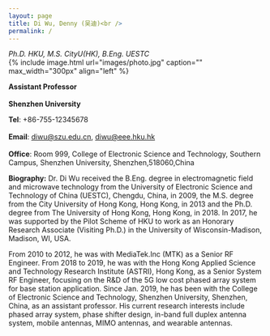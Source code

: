```yaml
---
layout: page
title: Di Wu, Denny (吴迪)<br />
permalink: /
---
```

*Ph.D. HKU, M.S. CityU(HK), B.Eng. UESTC*<br />
{% include image.html url="images/photo.jpg" caption="" max_width="300px" align="left" %}

**Assistant Professor**<br />   
**Shenzhen University**<br />  

**Tel**: +86-755-12345678<br />  
**Email**: diwu@szu.edu.cn, diwu@eee.hku.hk<br />    
**Office**: Room 999, College of Electronic Science and Technology, Southern Campus, Shenzhen University, Shenzhen,518060,China    

**Biography:**
Dr. Di Wu received the B.Eng. degree in electromagnetic field and microwave technology from the University of Electronic Science and Technology of China (UESTC), Chengdu, China, in 2009, the M.S. degree from the City University of Hong Kong, Hong Kong, in 2013 and the Ph.D. degree from The University of Hong Kong, Hong Kong, in 2018. In 2017, he was supported by the Pilot Scheme of HKU to work as an Honorary Research Associate (Visiting Ph.D.) in the University of Wisconsin-Madison, Madison, WI, USA. 

From 2010 to 2012, he was with MediaTek.Inc (MTK) as a Senior RF Engineer. From  2018 to 2019, he was with the Hong Kong Applied Science and Technology Research Institute (ASTRI), Hong Kong, as a Senior System RF Engineer,  focusing on the R&D of the 5G low cost phased array system for base station application. Since Jan. 2019, he has been with the College of Electronic Science and Technology, Shenzhen University, Shenzhen, China, as an assistant professor. His current research interests include phased array system, phase shifter design, in-band full duplex antenna system, mobile antennas, MIMO antennas, and wearable antennas.



